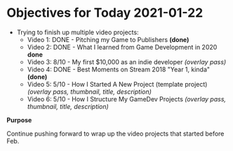 # Objectives for Today 2021-01-22

- Trying to finish up multiple video projects:
  - Video 1: DONE -  Pitching my Game to Publishers **(done)**
  - Video 2: DONE - What I learned from Game Development in 2020 **done**
  - Video 3: 8/10 - My first $10,000 as an indie developer _(overlay pass)_
  - Video 4: DONE - Best Moments on Stream 2018 "Year 1, kinda" **(done)**
  - Video 5: 5/10 - How I Started A New Project (template project) _(overlay pass, thumbnail, title, description)_
  - Video 6: 5/10 - How I Structure My GameDev Projects _(overlay pass, thumbnail, title, description)_

**Purpose**

Continue pushing forward to wrap up the video projects that started before Feb.
